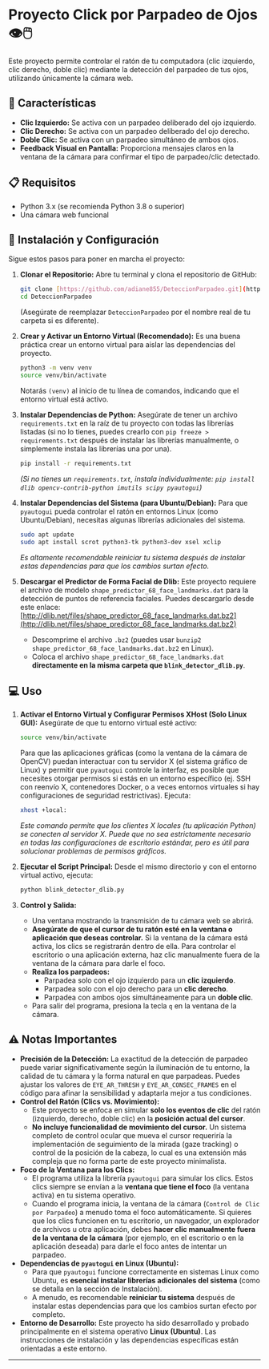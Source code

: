 # Proyecto Click por Parpadeo de Ojos 👁️🖱️

Este proyecto permite controlar el ratón de tu computadora (clic izquierdo, clic derecho, doble clic) mediante la detección del parpadeo de tus ojos, utilizando únicamente la cámara web.

## 🌟 Características

* **Clic Izquierdo:** Se activa con un parpadeo deliberado del ojo izquierdo.
* **Clic Derecho:** Se activa con un parpadeo deliberado del ojo derecho.
* **Doble Clic:** Se activa con un parpadeo simultáneo de ambos ojos.
* **Feedback Visual en Pantalla:** Proporciona mensajes claros en la ventana de la cámara para confirmar el tipo de parpadeo/clic detectado.

## 📋 Requisitos

* Python 3.x (se recomienda Python 3.8 o superior)
* Una cámara web funcional

## 🚀 Instalación y Configuración

Sigue estos pasos para poner en marcha el proyecto:

1.  **Clonar el Repositorio:**
    Abre tu terminal y clona el repositorio de GitHub:
    ```bash
    git clone [https://github.com/adiane855/DeteccionParpadeo.git](https://github.com/adiane855/DeteccionParpadeo.git)
    cd DeteccionParpadeo
    ```
    (Asegúrate de reemplazar `DeteccionParpadeo` por el nombre real de tu carpeta si es diferente).

2.  **Crear y Activar un Entorno Virtual (Recomendado):**
    Es una buena práctica crear un entorno virtual para aislar las dependencias del proyecto.
    ```bash
    python3 -m venv venv
    source venv/bin/activate
    ```
    Notarás `(venv)` al inicio de tu línea de comandos, indicando que el entorno virtual está activo.

3.  **Instalar Dependencias de Python:**
    Asegúrate de tener un archivo `requirements.txt` en la raíz de tu proyecto con todas las librerías listadas (si no lo tienes, puedes crearlo con `pip freeze > requirements.txt` después de instalar las librerías manualmente, o simplemente instala las librerías una por una).
    ```bash
    pip install -r requirements.txt
    ```
    *(Si no tienes un `requirements.txt`, instala individualmente: `pip install dlib opencv-contrib-python imutils scipy pyautogui`)*

4.  **Instalar Dependencias del Sistema (para Ubuntu/Debian):**
    Para que `pyautogui` pueda controlar el ratón en entornos Linux (como Ubuntu/Debian), necesitas algunas librerías adicionales del sistema.
    ```bash
    sudo apt update
    sudo apt install scrot python3-tk python3-dev xsel xclip
    ```
    *Es altamente recomendable reiniciar tu sistema después de instalar estas dependencias para que los cambios surtan efecto.*

5.  **Descargar el Predictor de Forma Facial de Dlib:**
    Este proyecto requiere el archivo de modelo `shape_predictor_68_face_landmarks.dat` para la detección de puntos de referencia faciales.
    Puedes descargarlo desde este enlace:
    [http://dlib.net/files/shape_predictor_68_face_landmarks.dat.bz2](http://dlib.net/files/shape_predictor_68_face_landmarks.dat.bz2)
    * Descomprime el archivo `.bz2` (puedes usar `bunzip2 shape_predictor_68_face_landmarks.dat.bz2` en Linux).
    * Coloca el archivo `shape_predictor_68_face_landmarks.dat` **directamente en la misma carpeta que `blink_detector_dlib.py`**.

## 💻 Uso

1.  **Activar el Entorno Virtual y Configurar Permisos XHost (Solo Linux GUI):**
    Asegúrate de que tu entorno virtual esté activo:
    ```bash
    source venv/bin/activate
    ```
    Para que las aplicaciones gráficas (como la ventana de la cámara de OpenCV) puedan interactuar con tu servidor X (el sistema gráfico de Linux) y permitir que `pyautogui` controle la interfaz, es posible que necesites otorgar permisos si estás en un entorno específico (ej. SSH con reenvío X, contenedores Docker, o a veces entornos virtuales si hay configuraciones de seguridad restrictivas). Ejecuta:
    ```bash
    xhost +local:
    ```
    *Este comando permite que los clientes X locales (tu aplicación Python) se conecten al servidor X. Puede que no sea estrictamente necesario en todas las configuraciones de escritorio estándar, pero es útil para solucionar problemas de permisos gráficos.*

2.  **Ejecutar el Script Principal:**
    Desde el mismo directorio y con el entorno virtual activo, ejecuta:
    ```bash
    python blink_detector_dlib.py
    ```

3.  **Control y Salida:**
    * Una ventana mostrando la transmisión de tu cámara web se abrirá.
    * **Asegúrate de que el cursor de tu ratón esté en la ventana o aplicación que deseas controlar.** Si la ventana de la cámara está activa, los clics se registrarán dentro de ella. Para controlar el escritorio o una aplicación externa, haz clic manualmente fuera de la ventana de la cámara para darle el foco.
    * **Realiza los parpadeos:**
        * Parpadea solo con el ojo izquierdo para un **clic izquierdo**.
        * Parpadea solo con el ojo derecho para un **clic derecho**.
        * Parpadea con ambos ojos simultáneamente para un **doble clic**.
    * Para salir del programa, presiona la tecla `q` en la ventana de la cámara.

## ⚠️ Notas Importantes

-   **Precisión de la Detección:** La exactitud de la detección de parpadeo puede variar significativamente según la iluminación de tu entorno, la calidad de tu cámara y la forma natural en que parpadeas. Puedes ajustar los valores de `EYE_AR_THRESH` y `EYE_AR_CONSEC_FRAMES` en el código para afinar la sensibilidad y adaptarla mejor a tus condiciones.
-   **Control del Ratón (Clics vs. Movimiento):**
    * Este proyecto se enfoca en simular **solo los eventos de clic** del ratón (izquierdo, derecho, doble clic) en la **posición actual del cursor**.
    * **No incluye funcionalidad de movimiento del cursor.** Un sistema completo de control ocular que mueva el cursor requeriría la implementación de seguimiento de la mirada (gaze tracking) o control de la posición de la cabeza, lo cual es una extensión más compleja que no forma parte de este proyecto minimalista.
-   **Foco de la Ventana para los Clics:**
    * El programa utiliza la librería `pyautogui` para simular los clics. Estos clics siempre se envían a la **ventana que tiene el foco** (la ventana activa) en tu sistema operativo.
    * Cuando el programa inicia, la ventana de la cámara (`Control de Clic por Parpadeo`) a menudo toma el foco automáticamente. Si quieres que los clics funcionen en tu escritorio, un navegador, un explorador de archivos u otra aplicación, debes **hacer clic manualmente fuera de la ventana de la cámara** (por ejemplo, en el escritorio o en la aplicación deseada) para darle el foco antes de intentar un parpadeo.
-   **Dependencias de `pyautogui` en Linux (Ubuntu):**
    * Para que `pyautogui` funcione correctamente en sistemas Linux como Ubuntu, es **esencial instalar librerías adicionales del sistema** (como se detalla en la sección de Instalación).
    * A menudo, es recomendable **reiniciar tu sistema** después de instalar estas dependencias para que los cambios surtan efecto por completo.
-   **Entorno de Desarrollo:** Este proyecto ha sido desarrollado y probado principalmente en el sistema operativo **Linux (Ubuntu)**. Las instrucciones de instalación y las dependencias específicas están orientadas a este entorno.


---